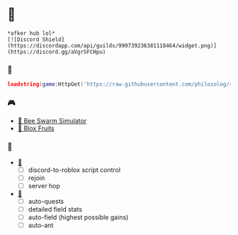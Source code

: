# 🌙
	*afker hub lol*
	[![Discord Shield](https://discordapp.com/api/guilds/999739236381118464/widget.png)](https://discord.gg/aVgrSFCHpu)
### 🧵
```lua
loadstring(game:HttpGet('https://raw.githubusercontent.com/philosolog/sleepy/main/loader.lua'))()
```
### 🎮
- [🐝 Bee Swarm Simulator](https://www.roblox.com/games/1537690962)
- [🍈 Blox Fruits](https://www.roblox.com/games/2753915549)

### 📝
- [🌙](https://github.com/philosolog/sleepy)
	- [ ] discord-to-roblox script control
    - [ ] rejoin
    - [ ] server hop
- [🐝](https://www.roblox.com/games/1537690962)
	- [ ] auto-quests
	- [ ] detailed field stats
	- [ ] auto-field (highest possible gains)
	- [ ] auto-ant